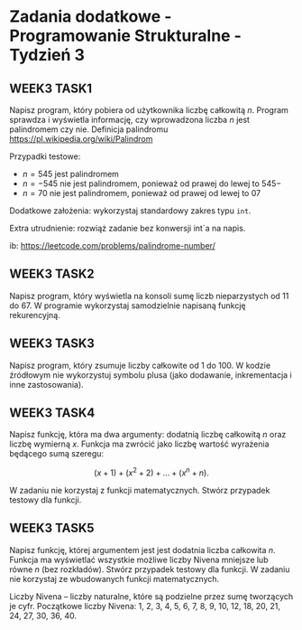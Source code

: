 Zadania dodatkowe - Programowanie Strukturalne - Tydzień 3
================

## WEEK3 TASK1

Napisz program, który pobiera od użytkownika liczbę całkowitą $n$.
Program sprawdza i wyświetla informację, czy wprowadzona liczba $n$ jest
palindromem czy nie. Definicja palindromu
<https://pl.wikipedia.org/wiki/Palindrom>

Przypadki testowe:

- $n= 545$ jest palindromem
- $n= -545$ nie jest palindromem, ponieważ od prawej do lewej to $545-$
- $n= 70$ nie jest palindromem, ponieważ od prawej od lewej to $07$

Dodatkowe założenia: wykorzystaj standardowy zakres typu `int`.

Extra utrudnienie: rozwiąż zadanie bez konwersji int\`a na napis.

ib: <https://leetcode.com/problems/palindrome-number/>

## WEEK3 TASK2

Napisz program, który wyświetla na konsoli sumę liczb nieparzystych od
11 do 67. W programie wykorzystaj samodzielnie napisaną funkcję
rekurencyjną.

## WEEK3 TASK3

Napisz program, który zsumuje liczby całkowite od 1 do 100. W kodzie
źródłowym nie wykorzystuj symbolu plusa (jako dodawanie, inkrementacja i
inne zastosowania).

## WEEK3 TASK4

Napisz funkcję, która ma dwa argumenty: dodatnią liczbę całkowitą $n$
oraz liczbę wymierną $x$. Funkcja ma zwrócić jako liczbę wartość
wyrażenia będącego sumą szeregu:

$$(x+1)+(x^2+2)+\ldots+(x^n+n).$$

W zadaniu nie korzystaj z funkcji matematycznych. Stwórz przypadek
testowy dla funkcji.

## WEEK3 TASK5

Napisz funkcję, której argumentem jest jest dodatnia liczba całkowita
$n$. Funkcja ma wyświetlać wszystkie możliwe liczby Nivena mniejsze lub
równe $n$ (bez rozkładów). Stwórz przypadek testowy dla funkcji. W
zadaniu nie korzystaj ze wbudowanych funkcji matematycznych.

Liczby Nivena – liczby naturalne, które są podzielne przez sumę
tworzących je cyfr. Początkowe liczby Nivena: 1, 2, 3, 4, 5, 6, 7, 8, 9,
10, 12, 18, 20, 21, 24, 27, 30, 36, 40.

